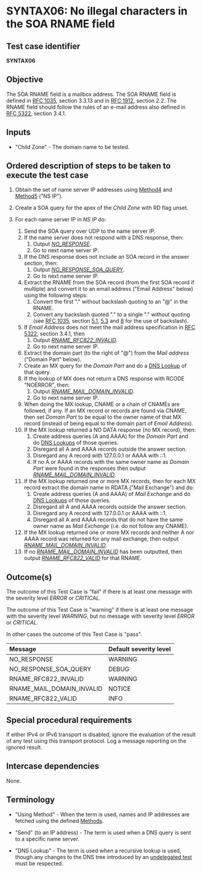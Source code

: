 # SYNTAX06: No illegal characters in the SOA RNAME field

## Test case identifier
**SYNTAX06**

## Objective

The SOA RNAME field is a mailbox address. The SOA RNAME field is defined
in [RFC 1035][RFC 1035#3.3.13], section 3.3.13 and in 
[RFC 1912][RFC 1912#2.2], section 2.2. The RNAME
field should follow the rules of an e-mail address also defined in 
[RFC 5322][RFC 5322#3.4.1], section 3.4.1.

## Inputs

* "Child Zone" - The domain name to be tested.

## Ordered description of steps to be taken to execute the test case

1. Obtain the set of name server IP addresses using [Method4] and [Method5]
   ("NS IP").

2. Create a SOA query for the apex of the *Child Zone* with RD flag unset.

3. For each name server IP in *NS IP* do:
   1. Send the SOA query over UDP to the name server IP.
   2. If the name server does not respond with a DNS response, then:
      1. Output *[NO_RESPONSE]*.
      2. Go to next name server IP.
   3. If the DNS response does not include an SOA record in the 
      answer section, then:
      1. Output *[NO_RESPONSE_SOA_QUERY]*.
      2. Go to next name server IP.
   4. Extract the RNAME from the SOA record (from the first SOA record if
      multiple) and convert it to an email address ("Email Address" below)
      using the following steps: 
      1. Convert the first "." without backslash quoting to an "@" in 
         the RNAME.
      2. Convert any backslash quoted "." to a single "." without quoting
         (see [RFC 1035], section [5.1][RFC 1035#5.1], [5.3][RFC 1035#5.3] and 
         [8][RFC 1035#8] for the use of backslash).
   7. If *Email Address* does not meet the 
      mail address specification in [RFC 5322][RFC 5322#3.4.1], 
      section 3.4.1, then 
      1. Output *[RNAME_RFC822_INVALID]*.
      2. Go to next name server IP.
   8. Extract the domain part (to the right of "@") from the *Mail 
      address* ("Domain Part" below).
   9. Create an MX query for the *Domain Part* and do a
      [DNS Lookup][terminology] of that query. 
   10. If the lookup of MX does not return a DNS response with RCODE 
       "NOERROR", then:
       1. Output *[RNAME_MAIL_DOMAIN_INVALID]*.
       2. Go to next name server IP.
   11. When doing the MX lookup, CNAME or a chain of CNAMEs are followed, if
       any. If an MX record or records are found via CNAME, then
       set *Domain Part* to be equal to the owner name of that MX record 
       (instead of being equal to the domain part of *Email Address*).
   12. If the MX lookup returned a NO DATA response (no MX record), 
       then:
       1. Create address queries (A and AAAA) for the *Domain Part*
          and do [DNS Lookups][terminology] of those queries. 
       2. Disregard all A and AAAA records outside the answer section.
       3. Disregard any A record with 127.0.0.1 or AAAA with ::1.
       4. If no A or AAAA records with the same owner name as *Domain
          Part* were found in the responses 
          then output *[RNAME_MAIL_DOMAIN_INVALID]*.
   13. If the MX lookup returned one or more MX records, then for each
       MX record extract the domain name in RDATA ("Mail Exchange") 
       and do:
       1. Create address queries (A and AAAA) of *Mail Exchange* 
          and do [DNS Lookups][terminology] of those queries. 
       2. Disregard all A and AAAA records outside the answer section.
       3. Disregard any A record with 127.0.0.1 or AAAA with ::1.
       4. Disregard all A and AAAA records that do not have the same
          owner name as *Mail Exchange* (i.e. do not follow
          any CNAME).
   14. If the MX lookup returned one or more MX records and neither 
          A nor AAAA record was returned for any mail exchange, then output 
          *[RNAME_MAIL_DOMAIN_INVALID]*.
   15. If no *[RNAME_MAIL_DOMAIN_INVALID]* has been outputted, 
       then output *[RNAME_RFC822_VALID]* for that RNAME.


## Outcome(s)

The outcome of this Test Case is "fail" if there is at least one message
with the severity level *ERROR* or *CRITICAL*.

The outcome of this Test Case is "warning" if there is at least one message
with the severity level *WARNING*, but no message with severity level
*ERROR* or *CRITICAL*.

In other cases the outcome of this Test Case is "pass".

Message                       | Default severity level
:-----------------------------|:-----------------------------------
NO_RESPONSE                   | WARNING
NO_RESPONSE_SOA_QUERY         | DEBUG
RNAME_RFC822_INVALID          | WARNING
RNAME_MAIL_DOMAIN_INVALID     | NOTICE
RNAME_RFC822_VALID            | INFO


## Special procedural requirements

If either IPv4 or IPv6 transport is disabled, ignore the evaluation of the
result of any test using this transport protocol. Log a message reporting
on the ignored result.

## Intercase dependencies

None.

## Terminology

* "Using Method" - When the term is used, names and IP addresses are fetched
using the defined [Methods].

* "Send" (to an IP address) - The term is used when a DNS query is sent to
a specific name server.

* "DNS Lookup" - The term is used when a recursive lookup is used, though
any changes to the DNS tree introduced by an [undelegated test] must be
respected.

[Method4]:                    ../Methods.md#method-4-obtain-glue-address-records-from-parent
[Method5]:                    ../Methods.md#method-5-obtain-the-name-server-address-records-from-child
[Methods]:                    ../Methods.md
[NO_RESPONSE]:                #outcomes
[NO_RESPONSE_SOA_QUERY]:      #outcomes
[RFC 1035#3.3.13]:            https://tools.ietf.org/html/rfc1035#section-3.3.13
[RFC 1035#5.1]:               https://tools.ietf.org/html/rfc1035#section-5.1
[RFC 1035#5.3]:               https://tools.ietf.org/html/rfc1035#section-5.3
[RFC 1035#8]:                 https://tools.ietf.org/html/rfc1035#section-8
[RFC 1035]:                   https://tools.ietf.org/html/rfc1035
[RFC 1912#2.2]:               https://tools.ietf.org/html/rfc1912#section-2.2
[RFC 5322#3.4.1]:             https://tools.ietf.org/html/rfc5322#section-3.4.1
[RNAME_MAIL_DOMAIN_INVALID]:  #outcomes
[RNAME_RFC822_INVALID]:       #outcomes
[RNAME_RFC822_VALID]:         #outcomes
[terminology]:                #terminology
[undelegated test]:           ../../test-types/undelegated-test.md



